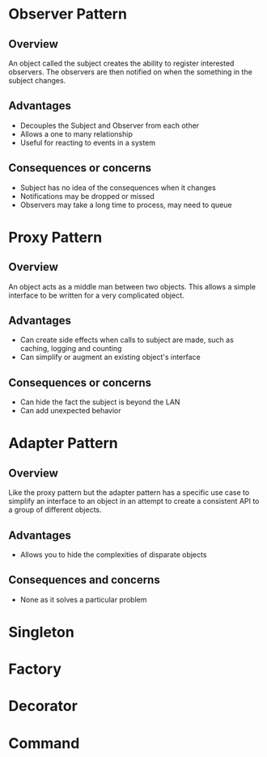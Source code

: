 # Observer Pattern

## Overview
An object called the subject creates the ability to register interested observers. The observers are then notified on when the something in the subject changes.

## Advantages
- Decouples the Subject and Observer from each other
- Allows a one to many relationship
- Useful for reacting to events in a system

## Consequences or concerns
- Subject has no idea of the consequences when it changes
- Notifications may be dropped or missed
- Observers may take a long time to process, may need to queue

# Proxy Pattern

## Overview
An object acts as a middle man between two objects. This allows a simple interface to be written for a very complicated object.

## Advantages
- Can create side effects when calls to subject are made, such as caching, logging and counting
- Can simplify or augment an existing object's interface

## Consequences or concerns
- Can hide the fact the subject is beyond the LAN
- Can add unexpected behavior

# Adapter Pattern

## Overview
Like the proxy pattern but the adapter pattern has a specific use case to simplify an interface to an object in an attempt to create a consistent API to a group of different objects.

## Advantages
- Allows you to hide the complexities of disparate objects

## Consequences and concerns
- None as it solves a particular problem

# Singleton

# Factory

# Decorator

# Command